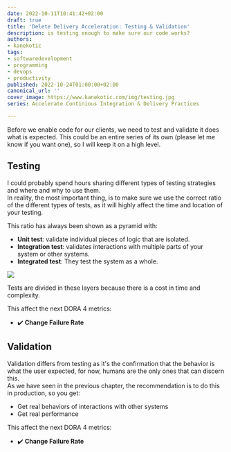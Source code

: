 ```yaml
---
date: 2022-10-11T10:41:42+02:00
draft: true
title: 'Delete Delivery Acceleration: Testing & Validation'
description: is testing enough to make sure our code works?
authors:
- kanekotic
tags:
- softwaredevelopment
- programming
- devops
- productivity
published: 2022-10-24T01:00:00+02:00
canonical_url: ''
cover_image: https://www.kanekotic.com/img/testing.jpg
series: Accelerate Continious Integration & Delivery Practices

---
```

Before we enable code for our clients, we need to test and validate it does what is expected. This could be an entire series of its own (please let me know if you want one), so I will keep it on a high level.

## Testing

I could probably spend hours sharing different types of testing strategies and where and why to use them.  
In reality, the most important thing, is to make sure we use the correct ratio of the different types of tests, as it will highly affect the time and location of your testing.

This ratio has always been shown as a pyramid with:

* **Unit test**: validate individual pieces of logic that are isolated.
* **Integration test**: validates interactions with multiple parts of your system or other systems.
* **Integrated test**: They test the system as a whole.

![](https://www.kanekotic.com/img/pyramid.jpeg)

Tests are divided in these layers because there is a cost in time and complexity.

This affect the next DORA 4 metrics:

* ✔️ **Change Failure Rate**

## Validation

Validation differs from testing as it's the confirmation that the behavior is what the user expected, for now, humans are the only ones that can discern this.  
As we have seen in the previous chapter, the recommendation is to do this in production, so you get:

* Get real behaviors of interactions with other systems
* Get real performance

This affect the next DORA 4 metrics:

* ✔️ **Change Failure Rate**